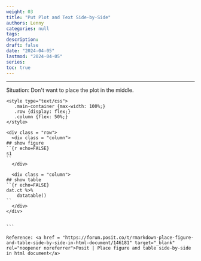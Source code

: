 ```yaml
---
weight: 03
title: "Put Plot and Text Side-by-Side"
authors: Lenny
categories: null
tags: 
description: 
draft: false
date: "2024-04-05"
lastmod: "2024-04-05"
series:
toc: true
---
```



<!--more-->
---

Situation: Don't want to place the plot in the middle.

````
<style type="text/css">
   .main-container {max-width: 100%;}
   .row {display: flex;}
   .column {flex: 50%;}
</style>

<div class = "row">
  <div class = "column">
## show figure
``{r echo=FALSE}
s1
``
  </div>

  <div class = "column">
## show table
``{r echo=FALSE}
dat.ct %>%
    datatable()
``
  </div>
</div>


```

Reference: <a href = "https://forum.posit.co/t/rmarkdown-place-figure-and-table-side-by-side-in-html-document/146181" target="_blank" rel="noopener noreferrer">Posit | Place figure and table side-by-side in html document</a>